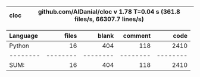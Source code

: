 cloc|github.com/AlDanial/cloc v 1.78  T=0.04 s (361.8 files/s, 66307.7 lines/s)
--- | ---

Language|files|blank|comment|code
:-------|-------:|-------:|-------:|-------:
Python|16|404|118|2410
--------|--------|--------|--------|--------
SUM:|16|404|118|2410
